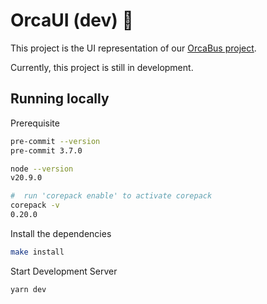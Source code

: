 # OrcaUI (dev) 🚧

This project is the UI representation of our [OrcaBus project](https://github.com/umccr/orcabus).

Currently, this project is still in development.

## Running locally

Prerequisite

```sh
pre-commit --version
pre-commit 3.7.0

node --version
v20.9.0

#  run 'corepack enable' to activate corepack
corepack -v
0.20.0
```

Install the dependencies

```sh
make install
```

Start Development Server

```sh
yarn dev
```
